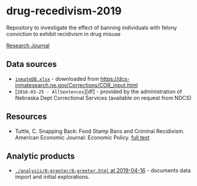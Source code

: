 # drug-recedivism-2019
Repository to investigate the effect of banning individuals with felony conviction to exhibit recidivism in drug misuse

 [Research Journal](https://docs.google.com/document/d/1_EhkXgkBZTJ8nc02rr8Z4wrbzSbvvT6VZoQJi6DAhNQ/edit?usp=sharing)

## Data sources

- [`inmateDB.xlsx`][inmageDB] - downloaded from https://dcs-inmatesearch.ne.gov/Corrections/COR_input.html  
- [`2016-03-25 - AllSentences`][df] - provided by the administration of Nebraska Dept Correctional Services (available on request from NDCS)

[inmageDB]:https://dcs-inmatesearch.ne.gov/Corrections/COR_input.html 

## Resources

- Tuttle, C. Snapping Back: Food Stamp Bans and Criminal Recidivism. American Economic Journal: Economic Policy. [full text][snapping_back]

[snapping_back]:https://papers.ssrn.com/sol3/papers.cfm?abstract_id=2845435


## Analytic products

- [`./analysis/0-greeter/0-greeter.html` at 2019-04-16][0-greeter-2019-04-16] - documents data import and initial explorations.

[0-greeter-2019-04-16]:https://raw.githack.com/dss-hmi/drug-recedivism-2019/0b1add7255e8fe0066760f52ef0d127fc588f506/analysis/0-greeter/0-greeter.html
